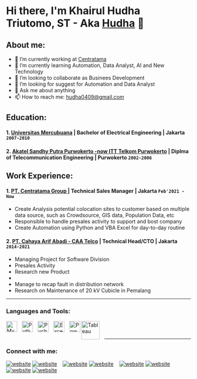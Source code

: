 # Hi there, I'm Khairul Hudha Triutomo, ST - Aka [Hudha](https://www.linkedin.com/in/khairulhudha) 👋
## About me:
- 🔭 I’m currently working at [Centratama](https://www.centratamagroup.com/)
- 🌱 I’m currently learning Automation, Data Analyst, AI and New Technology
- 👯 I’m looking to collaborate as Businees Development 
- 🤔 I’m looking for suggest for Automation and Data Analyst
- 💬 Ask me about anything
- 📫 How to reach me: hudha0409@gmail.com

## Education:

#### 1. [Universitas Mercubuana](https://www.mercubuana.ac.id/id) | Bachelor of Electrical Engineering | Jakarta `2007-2010`
#### 2. [Akatel Sandhy Putra Purwokerto -now ITT Telkom Purwokerto](https://ittelkom-pwt.ac.id/en/) | Diplma of Telecommunication Engineering | Purwokerto `2002-2006`
  

## Work Experience:
#### 1. [PT. Centratama Group ](https://www.centratamagroup.com/) | Technical Sales Manager | Jakarta `Feb'2021 - Now`
   - Create Analysis potential colocation sites to customer based on multiple data source, such as Crowdsource, GIS data, Population Data, etc
   - Responsible to handle presales activity to support and bost company 
   - Create Automation using Python and VBA Excel for day-to-day routine
#### 2. [PT. Cahaya Arif Abadi - CAA Telco](https://caa-telco.com) | Technical Head/CTO | Jakarta `2014-2021`
   - Managing Project for Software Division
   - Presales Activity
   - Research new Product
   - 
   - Manage to recap fault in distribution network
   - Research on Maintenance of 20 kV Cubicle in Pemalang
---

### Languages and Tools:

[<img align="left" alt="MySQL" width="30px" src="https://cdn.jsdelivr.net/gh/devicons/devicon/icons/mysql/mysql-original.svg" style="padding-right:10px;" />][webdev]
[<img align="left" alt="Python" width="30px" src="https://upload.wikimedia.org/wikipedia/commons/thumb/c/c3/Python-logo-notext.svg/110px-Python-logo-notext.svg.png?20100317150552" style="padding-right:10px;" />][webdev]
[<img align="left" alt="Pycharm" width="30px" src="https://upload.wikimedia.org/wikipedia/commons/thumb/1/1d/PyCharm_Icon.svg/220px-PyCharm_Icon.svg.png" style="padding-right:10px;" />][webdev]
[<img align="left" alt="Excel" width="30px" src="https://is2-ssl.mzstatic.com/image/thumb/Purple126/v4/a8/fd/5a/a8fd5a84-c6f1-355f-3b9f-6e86598efaa3/XCEL.png/1200x630bb.png" style="padding-right:10px;" />][webdev]
[<img align="left" alt="Power BI" width="30px" src="https://powerbi.microsoft.com/pictures/application-logos/svg/powerbi.svg" style="padding-right:0px;" />][webdev]
[<img align="left" alt="Tableau" width="50px" src="https://logos-world.net/wp-content/uploads/2021/10/Tableau-Symbol.png" style="padding-right:10px;" />][webdev]

<br />
<br />

---
### Connect with me:

[![website](./img/youtube-light.svg)](https://www.youtube.com/channel/UC22xix7qvwpYWnSQ5QEYtAQ#gh-light-mode-only)
[![website](./img/youtube-dark.svg)](https://www.youtube.com/channel/UC22xix7qvwpYWnSQ5QEYtAQ#gh-dark-mode-only)
&nbsp;&nbsp;
[![website](./img/twitter-light.svg)](https://twitter.com/vincentwwidyan#gh-light-mode-only)
[![website](./img/twitter-dark.svg)](https://twitter.com/vincentwwidyan#gh-dark-mode-only)
&nbsp;&nbsp;
[![website](./img/linkedin-light.svg)](https://www.linkedin.com/in/vincentwidyan#gh-light-mode-only)
[![website](./img/linkedin-dark.svg)](https://www.linkedin.com/in/vincentwidyan#gh-dark-mode-only)
&nbsp;&nbsp;
[![website](./img/instagram-light.svg)](https://instagram.com/vincentwwidyan#gh-light-mode-only)
[![website](./img/instagram-dark.svg)](https://instagram.com/vincentwwidyan#gh-dark-mode-only)



[webdev]: https://github.com/vincentwidyan/vincentwidyan
